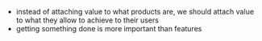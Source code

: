 - instead of attaching value to what products are, we should attach value to what they allow to achieve to their users
- getting something done is more important than features